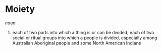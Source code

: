 # Moiety

*noun*
1. each of two parts into which a thing is or can be divided; each of two social or ritual groups into which a people is divided, especially among Australian Aboriginal people and some North American Indians
